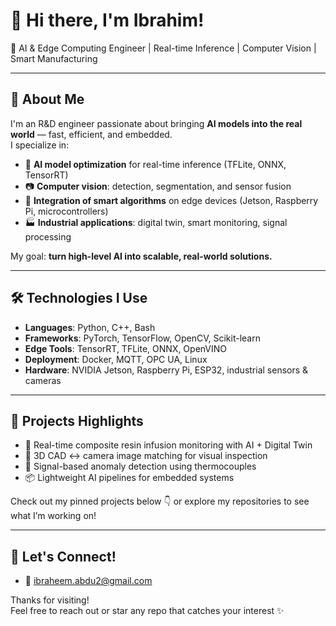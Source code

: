 # 👋 Hi there, I'm Ibrahim!

🎯 AI & Edge Computing Engineer | Real-time Inference | Computer Vision | Smart Manufacturing

---

## 🧠 About Me

I'm an R&D engineer passionate about bringing **AI models into the real world** — fast, efficient, and embedded.  
I specialize in:

- 🧠 **AI model optimization** for real-time inference (TFLite, ONNX, TensorRT)
- 📷 **Computer vision**: detection, segmentation, and sensor fusion
- 🧩 **Integration of smart algorithms** on edge devices (Jetson, Raspberry Pi, microcontrollers)
- 🏭 **Industrial applications**: digital twin, smart monitoring, signal processing

My goal: **turn high-level AI into scalable, real-world solutions.**

---

## 🛠️ Technologies I Use

- **Languages**: Python, C++, Bash
- **Frameworks**: PyTorch, TensorFlow, OpenCV, Scikit-learn
- **Edge Tools**: TensorRT, TFLite, ONNX, OpenVINO
- **Deployment**: Docker, MQTT, OPC UA, Linux
- **Hardware**: NVIDIA Jetson, Raspberry Pi, ESP32, industrial sensors & cameras

---

## 🚀 Projects Highlights

- 🔬 Real-time composite resin infusion monitoring with AI + Digital Twin  
- 📐 3D CAD ↔️ camera image matching for visual inspection  
- 🧪 Signal-based anomaly detection using thermocouples  
- 📦 Lightweight AI pipelines for embedded systems

Check out my pinned projects below 👇 or explore my repositories to see what I’m working on!

---

## 🤝 Let's Connect!

- 📧 ibraheem.abdu2@gmail.com

Thanks for visiting!  
Feel free to reach out or star any repo that catches your interest ✨


<!--
**brhb/brhb** is a ✨ _special_ ✨ repository because its `README.md` (this file) appears on your GitHub profile.

Here are some ideas to get you started:

- 🔭 I’m currently working on ...
- 🌱 I’m currently learning ...
- 👯 I’m looking to collaborate on ...
- 🤔 I’m looking for help with ...
- 💬 Ask me about ...
- 📫 How to reach me: ...
- 😄 Pronouns: ...
- ⚡ Fun fact: ...
-->
